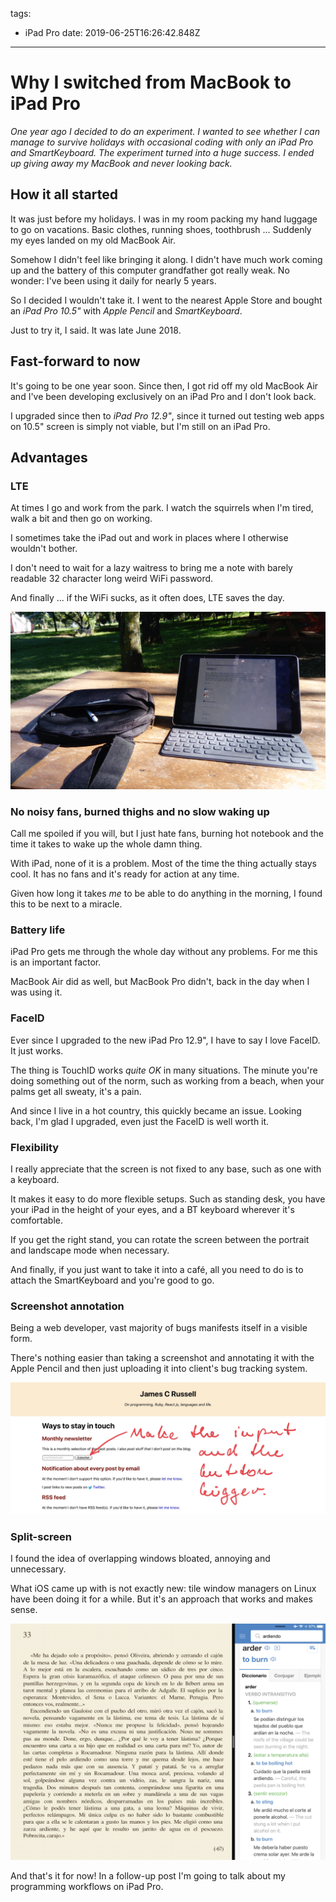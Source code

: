 tags:
  - iPad Pro
date: 2019-06-25T16:26:42.848Z

---

# Why I switched from MacBook to iPad Pro

_One year ago I decided to do an experiment. I wanted to see whether I can manage to survive holidays with occasional coding with only an iPad Pro and SmartKeyboard. The experiment turned into a huge success. I ended up giving away my MacBook and never looking back._

## How it all started

It was just before my holidays. I was in my room packing my hand luggage to go on vacations. Basic clothes, running shoes, toothbrush ... Suddenly my eyes landed on my old MacBook Air.

Somehow I didn't feel like bringing it along. I didn't have much work coming up and the battery of this computer grandfather got really weak. No wonder: I've been using it daily for nearly 5 years.

So I decided I wouldn't take it. I went to the nearest Apple Store and bought an <i class="hashtag">iPad Pro 10.5"</i> with <i class="hashtag">Apple Pencil</i> and <i class="hashtag">SmartKeyboard</i>.

Just to try it, I said. It was late June 2018.

## Fast-forward to now

It's going to be one year soon. Since then, I got rid off my old MacBook Air and I've been developing exclusively on an iPad Pro and I don't look back.

I upgraded since then to <i class="hashtag">iPad Pro 12.9"</i>, since it turned out testing web apps on 10.5" screen is simply not viable, but I'm still on an iPad Pro.

## Advantages

### LTE

At times I go and work from the park. I watch the squirrels when I'm tired, walk a bit and then go on working.

I sometimes take the iPad out and work in places where I otherwise wouldn't bother.

I don't need to wait for a lazy waitress to bring me a note with barely readable 32 character long weird WiFi password.

And finally ... if the WiFi sucks, as it often does, LTE saves the day.

![](working-outside.jpg)

### No noisy fans, burned thighs and no slow waking up

Call me spoiled if you will, but I just hate fans, burning hot notebook and the time it takes to wake up the whole damn thing.

With iPad, none of it is a problem. Most of the time the thing actually stays cool. It has no fans and it's ready for action at any time.

Given how long it takes _me_ to be able to do anything in the morning, I found this to be next to a miracle.

### Battery life

iPad Pro gets me through the whole day without any problems. For me this is an important factor.

MacBook Air did as well, but MacBook Pro didn't, back in the day when I was using it.

### FaceID

Ever since I upgraded to the new iPad Pro 12.9", I have to say I love FaceID. It just works.

The thing is TouchID works _quite OK_ in many situations. The minute you're doing something out of the norm, such as working from a beach, when your palms get all sweaty, it's a pain.

And since I live in a hot country, this quickly became an issue. Looking back, I'm glad I upgraded, even just the FaceID is well worth it.

### Flexibility

I really appreciate that the screen is not fixed to any base, such as one with a keyboard.

It makes it easy to do more flexible setups. Such as standing desk, you have your iPad in the height of your eyes, and a BT keyboard wherever it's comfortable.

If you get the right stand, you can rotate the screen between the portrait and landscape mode when necessary.

And finally, if you just want to take it into a café, all you need to do is to attach the SmartKeyboard and you're good to go.

### Screenshot annotation

Being a web developer, vast majority of bugs manifests itself in a visible form.

There's nothing easier than taking a screenshot and annotating it with the Apple Pencil and then just uploading it into client's bug tracking system.

![](screenshot-annotation.jpg)

### Split-screen

I found the idea of overlapping windows bloated, annoying and unnecessary.

What iOS came up with is not exactly new: tile window managers on Linux have been doing it for a while. But it's an approach that works and makes sense.

![](split-screen.png)

And that's it for now! In a follow-up post I'm going to talk about my programming workflows on iPad Pro.